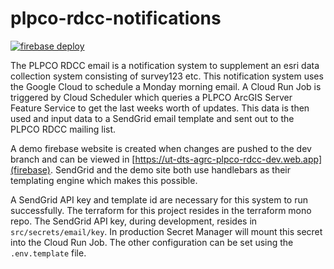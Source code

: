 # plpco-rdcc-notifications

[![firebase deploy](https://github.com/agrc/plpco-rdcc-notifications/actions/workflows/nodejs.yml/badge.svg)](https://github.com/agrc/plpco-rdcc-notifications/actions/workflows/nodejs.yml)

The PLPCO RDCC email is a notification system to supplement an esri data collection system consisting of survey123 etc. This notification system uses the Google Cloud to schedule a Monday morning email. A Cloud Run Job is triggered by Cloud Scheduler which queries a PLPCO ArcGIS Server Feature Service to get the last weeks worth of updates. This data is then used and input data to a SendGrid email template and sent out to the PLPCO RDCC mailing list.

A demo firebase website is created when changes are pushed to the dev branch and can be viewed in [https://ut-dts-agrc-plpco-rdcc-dev.web.app](firebase). SendGrid and the demo site both use handlebars as their templating engine which makes this possible.

A SendGrid API key and template id are necessary for this system to run successfully. The terraform for this project resides in the terraform mono repo. The SendGrid API key, during development, resides in `src/secrets/email/key`. In production Secret Manager will mount this secret into the Cloud Run Job. The other configuration can be set using the `.env.template` file.
